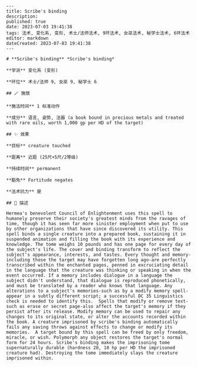 
    ---
    title: Scribe's binding
    description: 
    published: true
    date: 2023-07-03 19:41:38
    tags: 法术, 变化系, 变形, 术士/法师法术, 9环法术, 女巫法术, 秘学士法术, 6环法术
    editor: markdown
    dateCreated: 2023-07-03 19:41:38
    ---

    # **Scribe's binding** *Scribe's binding*

    **学派** 变化系 (变形) 

    **环位** 术士/法师 9, 女巫 9, 秘学士 6

    ## 🪄 施放

    **施法时间** 1 标准动作

    **成分** 语言, 姿势, 法器 (a book bound in precious metals and treated with rare oils, worth 1,000 gp per HD of the target)

    ## ✨ 效果 

    **目标** creature touched 

    **距离** 近距 (25尺+5尺/2等级)  

    **持续时间** permanent 

    **豁免** Fortitude negates

    **法术抗力** 是

    ## 📖 描述

    Hermea's benevolent Council of Enlightenment uses this spell to humanely preserve their society's greatest minds from the ravages of time, though it has seen far more sinister employment when put to use by other organizations that have since discovered its utility. This spell binds a single creature into a prepared book, sustaining it in suspended animation and filling the book with its experience and knowledge. The tome weighs 10 pounds and has one page for every day of the subject's life. The cover and binding transform to reflect the subject's appearance, interests, and tastes. Every thought and memory-including those the target may have forgotten long ago-are perfectly transcribed within the enchanted pages, penned in excruciating detail in the language that the creature was thinking or speaking in when the event occurred. If a memory includes dialogue in a language the subject didn't understand, that dialogue is reproduced phonetically, and must be translated by a reader who knows that language. Any alterations to a subject's memories-such as by a modify memory spell-appear in a subtly different script; a successful DC 35 Linguistics check is needed to identify this.  Spells that modify or remove text-such as erase or secret page-also affect the target's memory if they persist after its release. Modify memory can be used to repair any changes to its original state, or alter the accounts recorded within the book. A creature imprisoned by scribe's binding automatically fails any saving throws against effects to change or modify its memories.  A target bound by this spell can be freed by only freedom, miracle, or wish. Polymorph any object restores the target's normal form for 24 hours. Scribe's binding makes the imprisoning tome supernaturally durable (hardness 20, 10 hp per HD the imprisoned creature had). Destroying the tome immediately slays the creature imprisoned within.
    